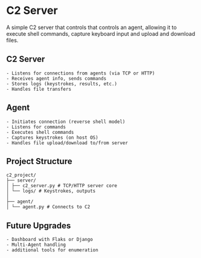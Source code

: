 # C2 Server

A simple C2 server that controls that controls an agent, allowing it to execute shell commands, capture keyboard input and upload and download files.

## C2 Server

    - Listens for connections from agents (via TCP or HTTP)
    - Receives agent info, sends commands
    - Stores logs (keystrokes, results, etc.)
    - Handles file transfers

## Agent

    - Initiates connection (reverse shell model)
    - Listens for commands
    - Executes shell commands
    - Captures keystrokes (on host OS)
    - Handles file upload/download to/from server

## Project Structure

```
c2_project/
├── server/
│ ├── c2_server.py # TCP/HTTP server core
│ └── logs/ # Keystrokes, outputs
│
├── agent/
│ └── agent.py # Connects to C2

```

## Future Upgrades

    - Dashboard with Flaks or Django
    - Multi-Agent handling
    - additional tools for enumeration
